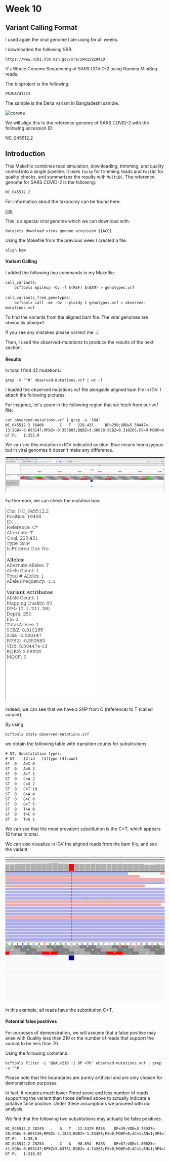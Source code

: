 # Week 10

## Variant Calling Format

I used again the viral genome I am using for all weeks.

I downloaded the following SRR:

```
https://www.ncbi.nlm.nih.gov/sra/SRR15829420
```

It's Whole Genome Sequencing of SARS COVID-2 using Illumina MiniSeq reads.

The bioproject is the following:
```
PRJNA741723
```

The sample is the Delta variant in Bangladeshi sample.

![corona](https://media.giphy.com/media/MCAFTO4btHOaiNRO1k/giphy.gif?cid=790b7611995r701whaqprrihc3d36dnvcti6v3e33jdsuujm&ep=v1_gifs_search&rid=giphy.gif&ct=g)

We will align this to the reference genome of SARS COVID-2 with the following accession ID:

NC_045512.2

## Introduction

This Makefile combines read simulation, downloading, trimming, and quality control into a single pipeline. It uses `fastp` for trimming reads and `FastQC` for quality checks, and summarizes the results with `MultiQC`.
The reference genome for SARS COVID-2 is the following:

```
NC_045512.2
```

For information about the taxonomy can be found here:

[link](https://www.ncbi.nlm.nih.gov/Taxonomy/Browser/wwwtax.cgi?id=2697049)

This is a special viral genome which we can download with:

```
datasets download virus genome accession ${ACC}
```

Using the Makefile from the previous week I created a file:

```
align.bam
```

#### Variant Calling 

I added the following two commands in my Makefile:

```
call_variants:
	bcftools mpileup -Ov -f $(REF) $(BAM) > genotypes.vcf

call_variants_from_genotypes:
	bcftools call -mv -Ov --ploidy 1 genotypes.vcf > observed-mutations.vcf
```

To find the variants from the aligned bam file. The viral genomes are obviously ploidy=1.

If you see any mistakes please correct me. :)

Then, I used the observed-mutations to produce the results of the next section.

#### Results

In total I find 42 mutations:

```
grep -v '^#' observed-mutations.vcf | wc -l
```

I loaded the observed mutations vcf file alongside aligned bam file in IGV. I attach the following pictures:

For instance, let's zoom in the following region that we fetch from our vcf file:

```
cat observed-mutations.vcf | grep -a '164'    
NC_045512.2	16466	.	C	T	228.431	.	DP=250;VDB=5.50447e-13;SGB=-0.693147;RPBZ=-0.353883;BQBZ=3.58628;SCBZ=0.310265;FS=0;MQ0F=0;AC=1;AN=1;DP4=0,1,211,38;MQ=60	GT:PL	1:255,0
```

We can see this mutation in IGV indicated as blue. Blue means homozygous but in viral genomes it doesn't make any difference.

![mut](IGV_mutation.png)

Furthermore, we can check the mutation box:

![mut_info](mut_info.png)

Indeed, we can see that we have a SNP from C (reference) to T (called variant).

By using

```
bcftools stats observed-mutations.vcf
```

we obtain the following table with transition counts for substitutions:

```
# ST, Substitution types:
# ST	[2]id	[3]type	[4]count
ST	0	A>C	0
ST	0	A>G	3
ST	0	A>T	1
ST	0	C>A	2
ST	0	C>G	2
ST	0	C>T	18
ST	0	G>A	4
ST	0	G>C	0
ST	0	G>T	5
ST	0	T>A	0
ST	0	T>C	4
ST	0	T>G	1
```

We can see that the most prevalent substitution is the C>T, which appears 18 times in total.

We can also visualize in IGV the aligned reads from the bam file, and see the variant:

![align_mut.png](align_mut.png)

In this example, all reads have the substitution C>T.

#### Potential false positives

For purposes of demonstration, we will assume that a false positive may arise with Quality 
less than 210 or the number of reads that support the variant to be less than 70.

Using the following command:

```
bcftools filter -i 'QUAL<210 || DP <70' observed-mutations.vcf | grep -v '^#'
```

Please note that the boundaries are purely artificial and are only chosen for demonstration purposes. 

In fact, it requires much lower Phred score and less number of reads supporting the variant than those defined above to actually 
indicate a putative false positive. Under these assumptions we proceed with our analysis.

We find that the following two substitutions may actually be false positives:

```
NC_045512.2	28249	.	A	T	12.5329	PASS	DP=39;VDB=3.75937e-20;SGB=-0.693136;RPBZ=-4.1833;BQBZ=-1.83488;FS=0;MQ0F=0;AC=1;AN=1;DP4=1,1,35,0;MQ=60	GT:PL	1:39,0
NC_045512.2	28253	.	C	A	98.894	PASS	DP=67;VDB=1.80025e-41;SGB=-0.693147;RPBZ=5.63781;BQBZ=-4.74268;FS=0;MQ0F=0;AC=1;AN=1;DP4=2,10,36,15;MQ=60	GT:PL	1:218,92
```
